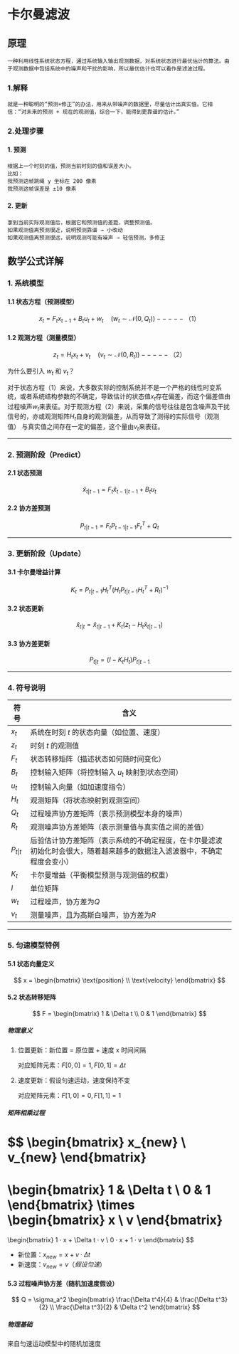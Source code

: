 # 卡尔曼滤波

## 原理

    一种利用线性系统状态方程，通过系统输入输出观测数据，对系统状态进行最优估计的算法。由于观测数据中包括系统中的噪声和干扰的影响，所以最优估计也可以看作是滤波过程。

### 1.解释

    就是一种聪明的“预测+修正”的办法，用来从带噪声的数据里，尽量估计出真实值。它相信：“对未来的预测 + 现在的观测值，综合一下，能得到更靠谱的估计。”

### 2.处理步骤

#### 1. **预测**

    根据上一个时刻的值，预测当前时刻的值和误差大小。
    比如：
    我预测这帧跳绳 y 坐标在 200 像素
    我预测这帧误差是 ±10 像素

#### 2. **更新**

    拿到当前实际观测值后，根据它和预测值的差距，调整预测值。
    如果观测值离预测很近，说明预测靠谱 → 小改动
    如果观测值离预测很远，说明观测可能有噪声 → 轻信预测，多修正

## 数学公式详解

### 1. **系统模型**

#### 1.1 状态方程（预测模型）

$$
x_t = F_t x_{t-1} + B_t u_t + w_t \quad (w_t \sim \mathcal{N}(0, Q_t))-----（1）
$$

#### 1.2 观测方程（测量模型）

$$
z_t = H_t x_t + v_t \quad (v_t \sim \mathcal{N}(0, R_t))-----（2）
$$

为什么要引入 $w_t$ 和 $v_t$？

对于状态方程（1）来说，大多数实际的控制系统并不是一个严格的线性时变系统，或者系统结构参数的不确定，导致估计的状态值$x_t$存在偏差，而这个偏差值由
过程噪声$w_t$来表征。对于观测方程（2）来说，采集的信号往往是包含噪声及干扰信号的，亦或观测矩阵$H_t$自身的观测偏差，从而导致了测得的实际信号（观测值）
与真实值之间存在一定的偏差，这个量由$v_t$来表征。

---

### 2. **预测阶段（Predict）**

#### 2.1 状态预测

$$
\hat{x}_{t|t-1} = F_t \hat{x}_{t-1|t-1} + B_t u_t
$$

#### 2.2 协方差预测

$$
P_{t|t-1} = F_t P_{t-1|t-1} F_t^T + Q_t
$$

---

### 3. **更新阶段（Update）**

#### 3.1 卡尔曼增益计算

$$
K_t = P_{t|t-1} H_t^T \left( H_t P_{t|t-1} H_t^T + R_t \right)^{-1}
$$

#### 3.2 状态更新

$$
\hat{x}_{t|t} = \hat{x}_{t|t-1} + K_t \left( z_t - H_t \hat{x}_{t|t-1} \right)
$$

#### 3.3 协方差更新

$$
P_{t|t} = (I - K_t H_t) P_{t|t-1}
$$

---

### 4. **符号说明**

| 符号               | 含义                                                        |
|-------------------|-------------------------------------------------------------|
|   $x_t$           | 系统在时刻 $t$ 的状态向量（如位置、速度）                         |
|   $z_t$           | 时刻 $t$ 的观测值                                             |
|   $F_t$           | 状态转移矩阵（描述状态如何随时间变化）                             |
|   $B_t$           | 控制输入矩阵（将控制输入 $u_t$ 映射到状态空间）                    |
|   $u_t$           | 控制输入向量（如加速度指令）                                     |
|   $H_t$           | 观测矩阵（将状态映射到观测空间）                                  |
|   $Q_t$           | 过程噪声协方差矩阵（表示预测模型本身的噪声）                        |
|   $R_t$           | 观测噪声协方差矩阵（表示测量值与真实值之间的差值）                   |
|   $P_{t\|t}$      | 后验估计协方差矩阵（表示系统的不确定程度，在卡尔曼滤波初始化时会很大，随着越来越多的数据注入滤波器中，不确定程度会变小）|
|   $K_t$           | 卡尔曼增益（平衡模型预测与观测值的权重）                           |
|   $I$             | 单位矩阵                                                      |
|   $w_t$           | 过程噪声，协方差为$Q$                                          |
|   $v_t$           | 测量噪声，且为高斯白噪声，协方差为$R$                             |

---

### 5. **匀速模型特例**

#### 5.1 状态向量定义

$$
x = \begin{bmatrix} \text{position} \\ \text{velocity} \end{bmatrix}
$$

#### 5.2 状态转移矩阵

$$
F = \begin{bmatrix}
1 & \Delta t \\
0 & 1
\end{bmatrix}
$$

##### 物理意义

1. 位置更新：新位置 = 原位置 + 速度 x 时间间隔

   对应矩阵元素：$F[0,0] = 1, F[0,1] = \Delta t$

2. 速度更新：假设匀速运动，速度保持不变

   对应矩阵元素：$F[1,0] = 0, F[1,1] = 1$

##### 矩阵相乘过程

$$
\begin{bmatrix}
x_{new} \\
v_{new}
\end{bmatrix}
=
\begin{bmatrix}
1 & \Delta t \\
0 & 1
\end{bmatrix}
\times
\begin{bmatrix}
    x \\
    v
\end{bmatrix}
=
\begin{bmatrix}
    1 · x + \Delta t · v \\
    0 · x + 1 · v
\end{bmatrix}
$$

- 新位置：$x_{new} = x + v · \Delta t$
- 新速度：$v_{new} = v （假设匀速）$

#### 5.3 过程噪声协方差（随机加速度假设）

$$
Q = \sigma_a^2 \begin{bmatrix}
\frac{\Delta t^4}{4} & \frac{\Delta t^3}{2} \\
\frac{\Delta t^3}{2} & \Delta t^2
\end{bmatrix}
$$

##### 物理基础

来自匀速运动模型中的随机加速度

